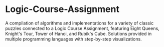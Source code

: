 # Logic-Course-Assignment
A compilation of algorithms and implementations for a variety of classic puzzles connected to a Logic Course Assignment, featuring Eight Queens, Knight's Tour, Tower of Hanoi, and Rubik's Cube. Solutions provided in multiple programming languages with step-by-step visualizations.
